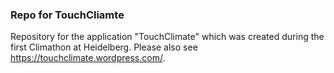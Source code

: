 ### Repo for TouchCliamte

Repository for the application "TouchClimate" which was created during the first Climathon at Heidelberg.
Please also see https://touchclimate.wordpress.com/.
